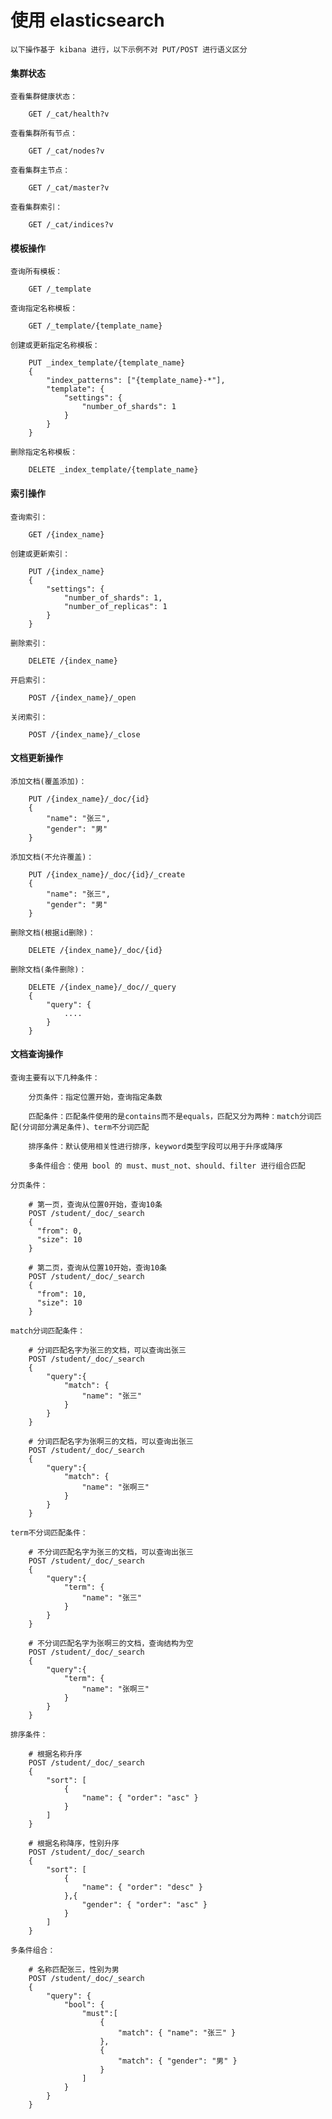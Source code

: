
# 使用 elasticsearch

	以下操作基于 kibana 进行，以下示例不对 PUT/POST 进行语义区分

#### 集群状态

	查看集群健康状态：
	
		GET /_cat/health?v
	
	查看集群所有节点：
		
		GET /_cat/nodes?v
	
	查看集群主节点：
		
		GET /_cat/master?v
	
	查看集群索引：
	
		GET /_cat/indices?v

#### 模板操作

	查询所有模板：
		
		GET /_template
		
	查询指定名称模板：
		
		GET /_template/{template_name}
		
	创建或更新指定名称模板：
		
		PUT _index_template/{template_name}
		{
			"index_patterns": ["{template_name}-*"],
			"template": {
				"settings": {
					"number_of_shards": 1
				}
			}
		}
	
	删除指定名称模板：
		
		DELETE _index_template/{template_name}

#### 索引操作

	查询索引：
		
		GET /{index_name}
		
	创建或更新索引：
		
		PUT /{index_name}
		{
			"settings": {
				"number_of_shards": 1,
				"number_of_replicas": 1
			}
		}
		
	删除索引：
		
		DELETE /{index_name}
		
	开启索引：
		
		POST /{index_name}/_open
		
	关闭索引：
		
		POST /{index_name}/_close

#### 文档更新操作

	添加文档(覆盖添加)：
		
		PUT /{index_name}/_doc/{id}
		{
			"name": "张三",
			"gender": "男"
		}
	
	添加文档(不允许覆盖)：
	
		PUT /{index_name}/_doc/{id}/_create
		{
			"name": "张三",
			"gender": "男"
		}
	
	删除文档(根据id删除)：
		
		DELETE /{index_name}/_doc/{id}
		
	删除文档(条件删除)：
		
		DELETE /{index_name}/_doc//_query
		{
			"query": {
				....
			}
		}

#### 文档查询操作

	查询主要有以下几种条件：
		
		分页条件：指定位置开始，查询指定条数
		
		匹配条件：匹配条件使用的是contains而不是equals，匹配又分为两种：match分词匹配(分词部分满足条件)、term不分词匹配
		
		排序条件：默认使用相关性进行排序，keyword类型字段可以用于升序或降序
		
		多条件组合：使用 bool 的 must、must_not、should、filter 进行组合匹配
		
	分页条件：
		
		# 第一页，查询从位置0开始，查询10条
		POST /student/_doc/_search
		{
		  "from": 0,
		  "size": 10
		}
		
		# 第二页，查询从位置10开始，查询10条
		POST /student/_doc/_search
		{
		  "from": 10,
		  "size": 10
		}
	
	match分词匹配条件：
		
		# 分词匹配名字为张三的文档，可以查询出张三
		POST /student/_doc/_search
		{
			"query":{
				"match": {
					"name": "张三"
				}
			}
		}
		
		# 分词匹配名字为张啊三的文档，可以查询出张三
		POST /student/_doc/_search
		{
			"query":{
				"match": {
					"name": "张啊三"
				}
			}
		}
		
	term不分词匹配条件：
		
		# 不分词匹配名字为张三的文档，可以查询出张三
		POST /student/_doc/_search
		{
			"query":{
				"term": {
					"name": "张三"
				}
			}
		}
		
		# 不分词匹配名字为张啊三的文档，查询结构为空
		POST /student/_doc/_search
		{
			"query":{
				"term": {
					"name": "张啊三"
				}
			}
		}
		
	排序条件：
		
		# 根据名称升序
		POST /student/_doc/_search
		{
			"sort": [
				{
					"name": { "order": "asc" }
				}
			]
		}
		
		# 根据名称降序，性别升序
		POST /student/_doc/_search
		{
			"sort": [
				{
					"name": { "order": "desc" }
				},{
					"gender": { "order": "asc" }
				}
			]
		}
	
	多条件组合：
		
		# 名称匹配张三，性别为男
		POST /student/_doc/_search
		{
			"query": {
				"bool": {
					"must":[
						{
							"match": { "name": "张三" }
						},
						{
							"match": { "gender": "男" }
						}
					]
				}
			}
		}


